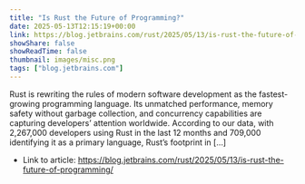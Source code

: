 ```yaml
---
title: "Is Rust the Future of Programming?"
date: 2025-05-13T12:15:19+00:00
link: https://blog.jetbrains.com/rust/2025/05/13/is-rust-the-future-of-programming/
showShare: false
showReadTime: false
thumbnail: images/misc.png
tags: ["blog.jetbrains.com"]
---
```

Rust is rewriting the rules of modern software development as the fastest-growing programming language. Its unmatched performance, memory safety without garbage collection, and concurrency capabilities are capturing developers’ attention worldwide. According to our data, with 2,267,000 developers using Rust in the last 12 months and 709,000 identifying it as a primary language, Rust’s footprint in […]

- Link to article: https://blog.jetbrains.com/rust/2025/05/13/is-rust-the-future-of-programming/